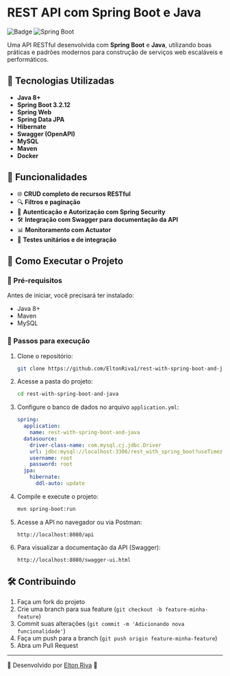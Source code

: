 # REST API com Spring Boot e Java

![Badge](https://img.shields.io/badge/Status-%20Concluído-green) ![Spring Boot](https://img.shields.io/badge/Spring%20Boot-3.2.12-brightgreen)

Uma API RESTful desenvolvida com **Spring Boot** e **Java**, utilizando boas práticas e padrões modernos para construção de serviços web escaláveis e performáticos.

## 🚀 Tecnologias Utilizadas

- **Java 8+**
- **Spring Boot 3.2.12**
- **Spring Web**
- **Spring Data JPA**
- **Hibernate**
- **Swagger (OpenAPI)**
- **MySQL**
- **Maven**
- **Docker**

## 📌 Funcionalidades

- 🌐 **CRUD completo de recursos RESTful**
- 🔍 **Filtros e paginação**
- 🔑 **Autenticação e Autorização com Spring Security**
- 🛠️ **Integração com Swagger para documentação da API**
- 📊 **Monitoramento com Actuator**
- 📌 **Testes unitários e de integração**

## 🎯 Como Executar o Projeto

### 📌 Pré-requisitos
Antes de iniciar, você precisará ter instalado:
- Java 8+
- Maven
- MySQL

### 🔧 Passos para execução
1. Clone o repositório:
   ```sh
   git clone https://github.com/EltonRiva1/rest-with-spring-boot-and-java.git
   ```
2. Acesse a pasta do projeto:
   ```sh
   cd rest-with-spring-boot-and-java
   ```
3. Configure o banco de dados no arquivo `application.yml`:
   ```yaml
   spring:
     application:
       name: rest-with-spring-boot-and-java
     datasource:
       driver-class-name: com.mysql.cj.jdbc.Driver
       url: jdbc:mysql://localhost:3306/rest_with_spring_boot?useTimezone=true&serverTimezone=UTC
       username: root
       password: root
     jpa:
       hibernate:
         ddl-auto: update

4. Compile e execute o projeto:
   ```sh
   mvn spring-boot:run
   ```
5. Acesse a API no navegador ou via Postman:
   ```
   http://localhost:8080/api
   ```
6. Para visualizar a documentação da API (Swagger):
   ```
   http://localhost:8080/swagger-ui.html
   ```
   
## 🛠️ Contribuindo
1. Faça um fork do projeto
2. Crie uma branch para sua feature (`git checkout -b feature-minha-feature`)
3. Commit suas alterações (`git commit -m 'Adicionando nova funcionalidade'`)
4. Faça um push para a branch (`git push origin feature-minha-feature`)
5. Abra um Pull Request

---

🔹 Desenvolvido por [Elton Riva](https://github.com/EltonRiva1) 🚀

